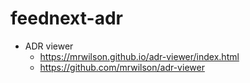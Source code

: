 # feednext-adr
* ADR viewer
   * https://mrwilson.github.io/adr-viewer/index.html
   * https://github.com/mrwilson/adr-viewer
